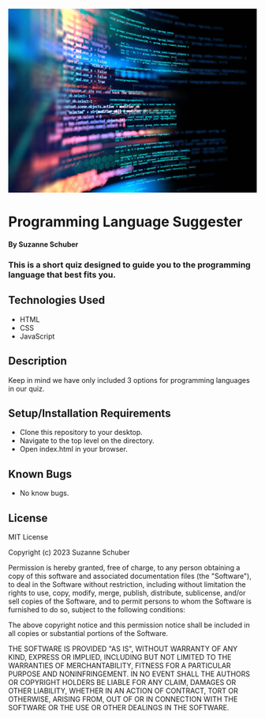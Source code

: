 ![Tim Robinson asking if you're sure about your decision.](images/code.jpeg)

# Programming Language Suggester

#### By Suzanne Schuber

### This is a  short quiz designed to guide you to the programming language that best fits you.

## Technologies Used

* HTML
* CSS
* JavaScript

## Description

Keep in mind we have only included 3 options for programming languages in our quiz.

## Setup/Installation Requirements

* Clone this repository to your desktop.
* Navigate to the top level on the directory.
* Open index.html in your browser.

## Known Bugs

* No know bugs.

## License

MIT License

Copyright (c) 2023 Suzanne Schuber

Permission is hereby granted, free of charge, to any person obtaining a copy
of this software and associated documentation files (the "Software"), to deal
in the Software without restriction, including without limitation the rights
to use, copy, modify, merge, publish, distribute, sublicense, and/or sell
copies of the Software, and to permit persons to whom the Software is
furnished to do so, subject to the following conditions:

The above copyright notice and this permission notice shall be included in all
copies or substantial portions of the Software.

THE SOFTWARE IS PROVIDED "AS IS", WITHOUT WARRANTY OF ANY KIND, EXPRESS OR
IMPLIED, INCLUDING BUT NOT LIMITED TO THE WARRANTIES OF MERCHANTABILITY,
FITNESS FOR A PARTICULAR PURPOSE AND NONINFRINGEMENT. IN NO EVENT SHALL THE
AUTHORS OR COPYRIGHT HOLDERS BE LIABLE FOR ANY CLAIM, DAMAGES OR OTHER
LIABILITY, WHETHER IN AN ACTION OF CONTRACT, TORT OR OTHERWISE, ARISING FROM,
OUT OF OR IN CONNECTION WITH THE SOFTWARE OR THE USE OR OTHER DEALINGS IN THE
SOFTWARE.